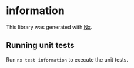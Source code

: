 # information

This library was generated with [Nx](https://nx.dev).


## Running unit tests

Run `nx test information` to execute the unit tests.

